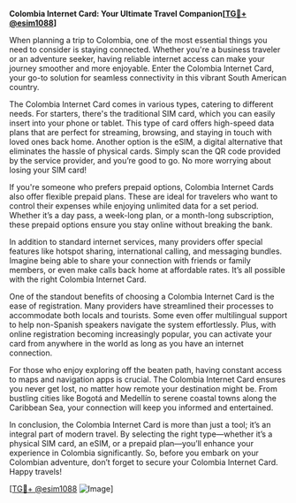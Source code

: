 **Colombia Internet Card: Your Ultimate Travel Companion[[TG💪+ @esim1088](https://t.me/s/esim1088)]**

When planning a trip to Colombia, one of the most essential things you need to consider is staying connected. Whether you're a business traveler or an adventure seeker, having reliable internet access can make your journey smoother and more enjoyable. Enter the Colombia Internet Card, your go-to solution for seamless connectivity in this vibrant South American country.

The Colombia Internet Card comes in various types, catering to different needs. For starters, there's the traditional SIM card, which you can easily insert into your phone or tablet. This type of card offers high-speed data plans that are perfect for streaming, browsing, and staying in touch with loved ones back home. Another option is the eSIM, a digital alternative that eliminates the hassle of physical cards. Simply scan the QR code provided by the service provider, and you’re good to go. No more worrying about losing your SIM card!

If you're someone who prefers prepaid options, Colombia Internet Cards also offer flexible prepaid plans. These are ideal for travelers who want to control their expenses while enjoying unlimited data for a set period. Whether it’s a day pass, a week-long plan, or a month-long subscription, these prepaid options ensure you stay online without breaking the bank.

In addition to standard internet services, many providers offer special features like hotspot sharing, international calling, and messaging bundles. Imagine being able to share your connection with friends or family members, or even make calls back home at affordable rates. It’s all possible with the right Colombia Internet Card.

One of the standout benefits of choosing a Colombia Internet Card is the ease of registration. Many providers have streamlined their processes to accommodate both locals and tourists. Some even offer multilingual support to help non-Spanish speakers navigate the system effortlessly. Plus, with online registration becoming increasingly popular, you can activate your card from anywhere in the world as long as you have an internet connection.

For those who enjoy exploring off the beaten path, having constant access to maps and navigation apps is crucial. The Colombia Internet Card ensures you never get lost, no matter how remote your destination might be. From bustling cities like Bogotá and Medellín to serene coastal towns along the Caribbean Sea, your connection will keep you informed and entertained.

In conclusion, the Colombia Internet Card is more than just a tool; it’s an integral part of modern travel. By selecting the right type—whether it’s a physical SIM card, an eSIM, or a prepaid plan—you’ll enhance your experience in Colombia significantly. So, before you embark on your Colombian adventure, don’t forget to secure your Colombia Internet Card. Happy travels!

[[TG💪+ @esim1088](https://t.me/s/esim1088) ![Image](https://i.postimg.cc/Y0z9fWf4/image.png)]